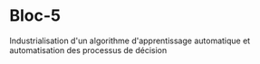 # Bloc-5
Industrialisation d'un algorithme d'apprentissage automatique et automatisation des processus de décision
